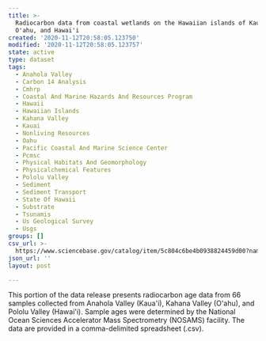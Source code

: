 ```yaml
---
title: >-
  Radiocarbon data from coastal wetlands on the Hawaiian islands of Kaua'i,
  O'ahu, and Hawai'i
created: '2020-11-12T20:58:05.123750'
modified: '2020-11-12T20:58:05.123757'
state: active
type: dataset
tags:
  - Anahola Valley
  - Carbon 14 Analysis
  - Cmhrp
  - Coastal And Marine Hazards And Resources Program
  - Hawaii
  - Hawaiian Islands
  - Kahana Valley
  - Kauai
  - Nonliving Resources
  - Oahu
  - Pacific Coastal And Marine Science Center
  - Pcmsc
  - Physical Habitats And Geomorphology
  - Physicalchemical Features
  - Pololu Valley
  - Sediment
  - Sediment Transport
  - State Of Hawaii
  - Substrate
  - Tsunamis
  - Us Geological Survey
  - Usgs
groups: []
csv_url: >-
  https://www.sciencebase.gov/catalog/item/5c804c6be4b0938824459d00?name=radiocarbon_anahola_kahana_pololu.csv
json_url: ''
layout: post

---
```

This portion of the data release presents radiocarbon age data from 66 samples collected from Anahola Valley (Kaua'i), Kahana Valley (O'ahu), and Pololu Valley (Hawai'i). Sample ages were determined by the National Ocean Sciences Accelerator Mass Spectrometry (NOSAMS) facility. The data are provided in a comma-delimited spreadsheet (.csv).
